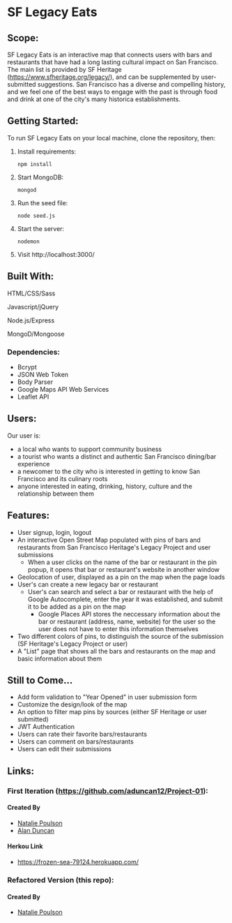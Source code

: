 # SF Legacy Eats

## Scope:
SF Legacy Eats is an interactive map that connects users with bars and restaurants that have had a long lasting cultural impact on San Francisco. The main list is provided by SF Heritage (https://www.sfheritage.org/legacy/), and can be supplemented by user-submitted suggestions. San Francisco has a diverse and compelling history, and we feel one of the best ways to engage with the past is through food and drink at one of the city's many historica establishments.

## Getting Started:
To run SF Legacy Eats on your local machine, clone the repository, then:

1. Install requirements:
  
     `npm install`

2. Start MongoDB:

     `mongod`

3. Run the seed file:

    `node seed.js`

4. Start the server:

    `nodemon`

5. Visit http://localhost:3000/


## Built With:

HTML/CSS/Sass

Javascript/jQuery

Node.js/Express

MongoD/Mongoose



### Dependencies:

* Bcrypt
* JSON Web Token
* Body Parser
* Google Maps API Web Services
* Leaflet API


## Users:
Our user is:

* a local who wants to support community business
* a tourist who wants a distinct and authentic San Francisco dining/bar experience
* a newcomer to the city who is interested in getting to know San Francisco and its culinary roots
* anyone interested in eating, drinking, history, culture and the relationship between them


## Features:
* User signup, login, logout
* An interactive Open Street Map populated with pins of bars and restaurants from San Francisco Heritage's Legacy Project and user submissions
  * When a user clicks on the name of the bar or restaurant in the pin popup, it opens that bar or restaurant's website in another window
* Geolocation of user, displayed as a pin on the map when the page loads
* User's can create a new legacy bar or restaurant 
  * User's can search and select a bar or restaurant with the help of Google Autocomplete, enter the year it was established, and submit it to be added as a pin on the map
    * Google Places API stores the neccessary information about the bar or restaurant (address, name, website) for the user so the user does not have to enter this information themselves
* Two different colors of pins, to distinguish the source of the submission (SF Heritage's Legacy Project or user)
* A "List" page that shows all the bars and restaurants on the map and basic information about them


## Still to Come...
* Add form validation to "Year Opened" in user submission form
* Customize the design/look of the map
* An option to filter map pins by sources (either SF Heritage or user submitted)
* JWT Authentication
* Users can rate their favorite bars/restaurants
* Users can comment on bars/restaurants
* Users can edit their submissions


## Links:
### First Iteration (https://github.com/aduncan12/Project-01):

#### Created By
* [Natalie Poulson](https://github.com/natalie-poulson)
* [Alan Duncan](https://github.com/aduncan12)

#### Herkou Link
* https://frozen-sea-79124.herokuapp.com/


### Refactored Version (this repo):

#### Created By
* [Natalie Poulson](https://github.com/natalie-poulson)





